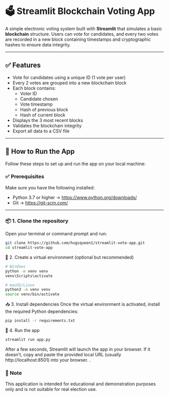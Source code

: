# 🗳️ Streamlit Blockchain Voting App

A simple electronic voting system built with **Streamlit** that simulates a basic **blockchain** structure. Users can vote for candidates, and every two votes are recorded in a new block containing timestamps and cryptographic hashes to ensure data integrity.

---

## ✅ Features

- Vote for candidates using a unique ID (1 vote per user)
- Every 2 votes are grouped into a new blockchain block
- Each block contains:
  - Voter ID
  - Candidate chosen
  - Vote timestamp
  - Hash of previous block
  - Hash of current block
- Displays the 3 most recent blocks
- Validates the blockchain integrity
- Export all data to a CSV file

---

## 🚀 How to Run the App

Follow these steps to set up and run the app on your local machine:

### ✅ Prerequisites

Make sure you have the following installed:

- Python 3.7 or higher → https://www.python.org/downloads/
- Git → https://git-scm.com/

---

### 📦 1. Clone the repository

Open your terminal or command prompt and run:

```bash
git clone https://github.com/hugsqueen1/streamlit-vote-app.git
cd streamlit-vote-app
```
🧪 2. Create a virtual environment (optional but recommended)
```bash
# Windows
python -m venv venv
venv\Scripts\activate

# macOS/Linux
python3 -m venv venv
source venv/bin/activate
```
📥 3. Install dependencies
Once the virtual environment is activated, install the required Python dependencies:
```bash
pip install -r requirements.txt
```
🚀 4. Run the app
```bash
streamlit run app.py

```
After a few seconds, Streamlit will launch the app in your browser.
If it doesn't, copy and paste the provided local URL (usually http://localhost:8501) into your browser.
.

### 📌 Note
This application is intended for educational and demonstration purposes only and is not suitable for real election use.
